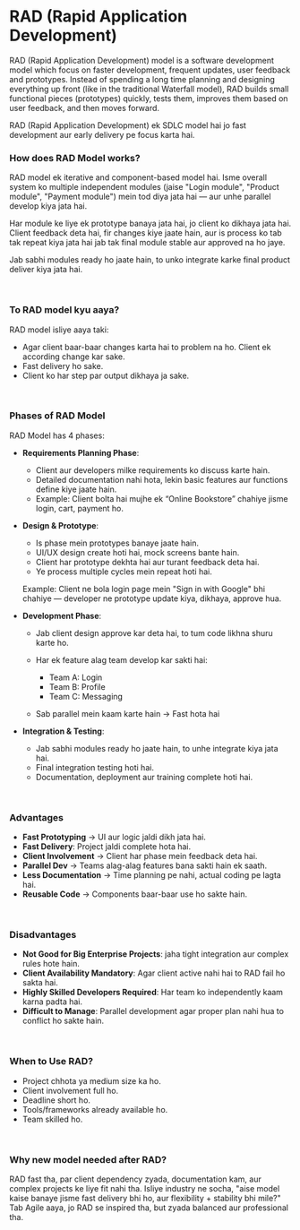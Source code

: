 # RAD (Rapid Application Development)

RAD (Rapid Application Development) model is a software development model which focus on faster development, frequent updates, user feedback and prototypes. Instead of spending a long time planning and designing everything up front (like in the traditional Waterfall model), RAD builds small functional pieces (prototypes) quickly, tests them, improves them based on user feedback, and then moves forward.

RAD (Rapid Application Development) ek SDLC model hai jo fast development aur early delivery pe focus karta hai.

### How does RAD Model works?

RAD model ek iterative and component-based model hai. Isme overall system ko multiple independent modules (jaise "Login module", "Product module", "Payment module") mein tod diya jata hai — aur unhe parallel develop kiya jata hai. 

Har module ke liye ek prototype banaya jata hai, jo client ko dikhaya jata hai. Client feedback deta hai, fir changes kiye jaate hain, aur is process ko tab tak repeat kiya jata hai jab tak final module stable aur approved na ho jaye.

Jab sabhi modules ready ho jaate hain, to unko integrate karke final product deliver kiya jata hai.

<br>

### To RAD model kyu aaya?

RAD model isliye aaya taki:
- Agar client baar-baar changes karta hai to problem na ho. Client ek according change kar sake.
- Fast delivery ho sake.
- Client ko har step par output dikhaya ja sake.

<br>

### Phases of RAD Model

RAD Model has 4 phases:

- **Requirements Planning Phase**:
  - Client aur developers milke requirements ko discuss karte hain.
  - Detailed documentation nahi hota, lekin basic features aur functions define kiye jaate hain.
  - Example: Client bolta hai mujhe ek “Online Bookstore” chahiye jisme login, cart, payment ho.
 
- **Design & Prototype**:
  - Is phase mein prototypes banaye jaate hain.
  - UI/UX design create hoti hai, mock screens bante hain.
  - Client har prototype dekhta hai aur turant feedback deta hai.
  - Ye process multiple cycles mein repeat hoti hai.
 
  Example: Client ne bola login page mein "Sign in with Google" bhi chahiye — developer ne prototype update kiya, dikhaya, approve hua.

- **Development Phase**:
  - Jab client design approve kar deta hai, to tum code likhna shuru karte ho.
  - Har ek feature alag team develop kar sakti hai:
    - Team A: Login
    - Team B: Profile
    - Team C: Messaging
   
  - Sab parallel mein kaam karte hain → Fast hota hai
 
- **Integration & Testing**:
  - Jab sabhi modules ready ho jaate hain, to unhe integrate kiya jata hai.
  - Final integration testing hoti hai.
  - Documentation, deployment aur training complete hoti hai.
 
<br>

### Advantages

- **Fast Prototyping** → UI aur logic jaldi dikh jata hai.
- **Fast Delivery**: Project jaldi complete hota hai.
- **Client Involvement** → Client har phase mein feedback deta hai.
- **Parallel Dev** → Teams alag-alag features bana sakti hain ek saath.
- **Less Documentation** → Time planning pe nahi, actual coding pe lagta hai.
- **Reusable Code** → Components baar-baar use ho sakte hain.

<br>

### Disadvantages

- **Not Good for Big Enterprise Projects**: jaha tight integration aur complex rules hote hain.
- **Client Availability Mandatory**: Agar client active nahi hai to RAD fail ho sakta hai.
- **Highly Skilled Developers Required**: Har team ko independently kaam karna padta hai.
- **Difficult to Manage**: Parallel development agar proper plan nahi hua to conflict ho sakte hain.

<br>

### When to Use RAD?

- Project chhota ya medium size ka ho.
- Client involvement full ho.
- Deadline short ho.
- Tools/frameworks already available ho.
-  Team skilled ho.

<br>

### Why new model needed after RAD?

RAD fast tha, par client dependency zyada, documentation kam, aur complex projects ke liye fit nahi tha.
Isliye industry ne socha, "aise model kaise banaye jisme fast delivery bhi ho, aur flexibility + stability bhi mile?"
Tab Agile aaya, jo RAD se inspired tha, but zyada balanced aur professional tha.
